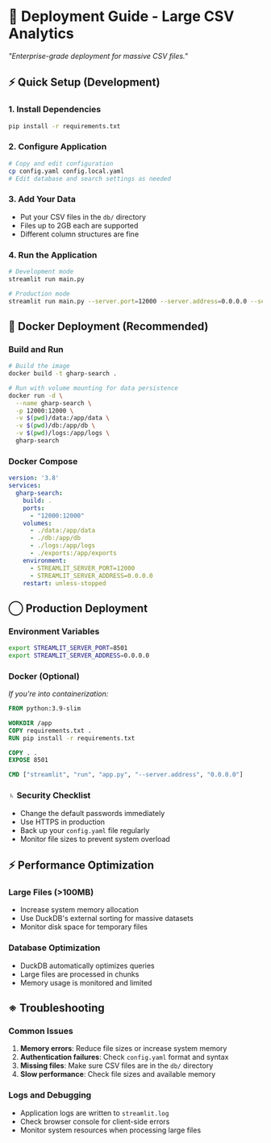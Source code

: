 # 🚀 Deployment Guide - Large CSV Analytics

*"Enterprise-grade deployment for massive CSV files."*

## ⚡ Quick Setup (Development)

### 1. Install Dependencies
```bash
pip install -r requirements.txt
```

### 2. Configure Application
```bash
# Copy and edit configuration
cp config.yaml config.local.yaml
# Edit database and search settings as needed
```

### 3. Add Your Data
- Put your CSV files in the `db/` directory
- Files up to 2GB each are supported
- Different column structures are fine

### 4. Run the Application
```bash
# Development mode
streamlit run main.py

# Production mode
streamlit run main.py --server.port=12000 --server.address=0.0.0.0 --server.headless=true
```

## 🐳 Docker Deployment (Recommended)

### Build and Run
```bash
# Build the image
docker build -t gharp-search .

# Run with volume mounting for data persistence
docker run -d \
  --name gharp-search \
  -p 12000:12000 \
  -v $(pwd)/data:/app/data \
  -v $(pwd)/db:/app/db \
  -v $(pwd)/logs:/app/logs \
  gharp-search
```

### Docker Compose
```yaml
version: '3.8'
services:
  gharp-search:
    build: .
    ports:
      - "12000:12000"
    volumes:
      - ./data:/app/data
      - ./db:/app/db
      - ./logs:/app/logs
      - ./exports:/app/exports
    environment:
      - STREAMLIT_SERVER_PORT=12000
      - STREAMLIT_SERVER_ADDRESS=0.0.0.0
    restart: unless-stopped
```

## ◯ Production Deployment

### Environment Variables
```bash
export STREAMLIT_SERVER_PORT=8501
export STREAMLIT_SERVER_ADDRESS=0.0.0.0
```

### Docker (Optional)
*If you're into containerization:*

```dockerfile
FROM python:3.9-slim

WORKDIR /app
COPY requirements.txt .
RUN pip install -r requirements.txt

COPY . .
EXPOSE 8501

CMD ["streamlit", "run", "app.py", "--server.address", "0.0.0.0"]
```

### ♄ Security Checklist
- Change the default passwords immediately
- Use HTTPS in production
- Back up your `config.yaml` file regularly
- Monitor file sizes to prevent system overload

## ⚡ Performance Optimization

### Large Files (>100MB)
- Increase system memory allocation
- Use DuckDB's external sorting for massive datasets
- Monitor disk space for temporary files

### Database Optimization
- DuckDB automatically optimizes queries
- Large files are processed in chunks
- Memory usage is monitored and limited

## ※ Troubleshooting

### Common Issues
1. **Memory errors**: Reduce file sizes or increase system memory
2. **Authentication failures**: Check `config.yaml` format and syntax
3. **Missing files**: Make sure CSV files are in the `db/` directory
4. **Slow performance**: Check file sizes and available memory

### Logs and Debugging
- Application logs are written to `streamlit.log`
- Check browser console for client-side errors
- Monitor system resources when processing large files